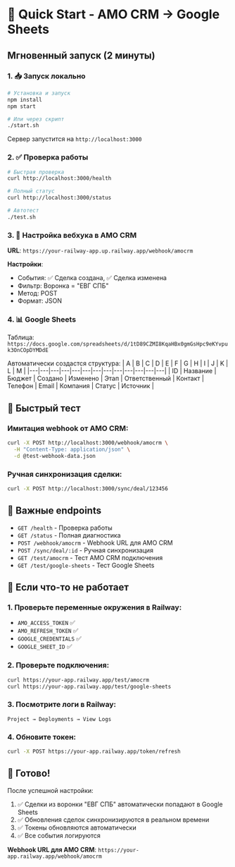 # 🚀 Quick Start - AMO CRM → Google Sheets

## Мгновенный запуск (2 минуты)

### 1. 📥 Запуск локально
```bash
# Установка и запуск
npm install
npm start

# Или через скрипт
./start.sh
```

Сервер запустится на `http://localhost:3000`

### 2. ✅ Проверка работы
```bash
# Быстрая проверка
curl http://localhost:3000/health

# Полный статус
curl http://localhost:3000/status

# Автотест
./test.sh
```

### 3. 🔗 Настройка вебхука в AMO CRM

**URL**: `https://your-railway-app.up.railway.app/webhook/amocrm`

**Настройки**:
- События: ✅ Сделка создана, ✅ Сделка изменена  
- Фильтр: Воронка = "ЕВГ СПБ"
- Метод: POST
- Формат: JSON

### 4. 📊 Google Sheets

Таблица: `https://docs.google.com/spreadsheets/d/1tD89CZMI8KqaHBx0gmGsHpc9eKYvpuk3OnCOpDYMDdE`

Автоматически создастся структура:
| A | B | C | D | E | F | G | H | I | J | K | L | M |
|---|---|---|---|---|---|---|---|---|---|---|---|---|
| ID | Название | Бюджет | Создано | Изменено | Этап | Ответственный | Контакт | Телефон | Email | Компания | Статус | Источник |

## 🧪 Быстрый тест

### Имитация webhook от AMO CRM:
```bash
curl -X POST http://localhost:3000/webhook/amocrm \
  -H "Content-Type: application/json" \
  -d @test-webhook-data.json
```

### Ручная синхронизация сделки:
```bash
curl -X POST http://localhost:3000/sync/deal/123456
```

## 🔧 Важные endpoints

- `GET /health` - Проверка работы
- `GET /status` - Полная диагностика  
- `POST /webhook/amocrm` - Webhook URL для AMO CRM
- `POST /sync/deal/:id` - Ручная синхронизация
- `GET /test/amocrm` - Тест AMO CRM подключения
- `GET /test/google-sheets` - Тест Google Sheets

## 🚨 Если что-то не работает

### 1. Проверьте переменные окружения в Railway:
- `AMO_ACCESS_TOKEN` ✅
- `AMO_REFRESH_TOKEN` ✅  
- `GOOGLE_CREDENTIALS` ✅
- `GOOGLE_SHEET_ID` ✅

### 2. Проверьте подключения:
```bash
curl https://your-app.railway.app/test/amocrm
curl https://your-app.railway.app/test/google-sheets
```

### 3. Посмотрите логи в Railway:
`Project → Deployments → View Logs`

### 4. Обновите токен:
```bash
curl -X POST https://your-app.railway.app/token/refresh
```

## 🎯 Готово!

После успешной настройки:
1. ✅ Сделки из воронки "ЕВГ СПБ" автоматически попадают в Google Sheets
2. ✅ Обновления сделок синхронизируются в реальном времени  
3. ✅ Токены обновляются автоматически
4. ✅ Все события логируются

**Webhook URL для AMO CRM**: `https://your-app.railway.app/webhook/amocrm`
